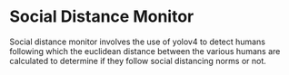 # Social Distance Monitor 
Social distance monitor involves the use of yolov4 to detect humans following which the euclidean distance between the various humans are calculated to determine if they follow social distancing norms or not.
